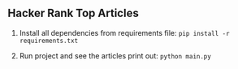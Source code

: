 ## Hacker Rank Top Articles

1. Install all dependencies from requirements file: `pip install -r requirements.txt`

2. Run project and see the articles print out: `python main.py`